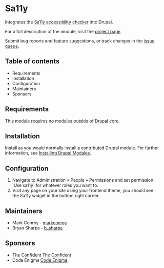 # Sa11y

Integrates the [Sa11y accessibility checker](https://sa11y.netlify.app/) into Drupal.

For a full description of the module, visit the
[project page](https://www.drupal.org/project/sa11y).

Submit bug reports and feature suggestions, or track changes in the
[issue queue](https://www.drupal.org/project/issues/sa11y).

## Table of contents

- Requirements
- Installation
- Configuration
- Maintainers
- Sponsors

## Requirements

This module requires no modules outside of Drupal core.

## Installation

Install as you would normally install a contributed Drupal module. For further
information, see
[Installing Drupal Modules](https://www.drupal.org/docs/extending-drupal/installing-drupal-modules).

## Configuration

1. Navigate to Administration » People » Permissions and set permission 'Use  sa11y' for whatever roles you want to.
2. Visit any page on your site using your frontend theme, you should see the Sa11y widget in the bottom right corner.

## Maintainers

- Mark Conroy - [markconroy](https://www.drupal.org/u/markconroy)
- Bryan Sharpe - [b_sharpe](https://www.drupal.org/u/b_sharpe)

## Sponsors
- The Confident [The Confident](https://www.drupal.org/the-confident)
- Code Enigma [Code Enigma](https://www.drupal.org/code-enigma)
